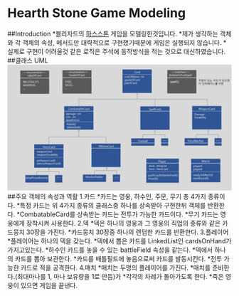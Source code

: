 # Hearth Stone Game Modeling 

##Introduction
*블리자드의 [하스스톤](https://kr.battle.net/hearthstone/ko/) 게임을 모델링한것입니다.
*제가 생각하는 객체와 각 객체의 속성, 메서드만 대략적으로 구현했기때문에 게임은 실행되지 않습니다.
*실제로 구현이 어려울것 같은 로직은 주석에 동작방식을 적는 것으로 대신하였습니다.
##클래스 UML
![HearthStoneModeling](./images/HearthStoneModeling.jpg)
##주요 객체의 속성과 역활
1.카드
 *카드는 영웅, 하수인, 주문, 무기 총 4가지 종류이다.
 *특정 카드는 위 4가지 종류의 클래스중 하나를 상속받아 구현한뒤 객체를 반환한다.
 *CombatableCard를 상속받는 카드는 전투가 가능한 카드이다.
 *무기 카드는 영웅에게 장착시켜 사용한다.
2.덱
 *덱은 하나의 영웅과 그 영웅의 직업의 종류와 같은 카드뭉치 30장을 가진다.
 *카드뭉치 30장중 하나의 랜덤한 카드를 반환한다.
3.플레이어
 *플레이어는 하나의 덱을 갖는다.
 *덱에서 뽑은 카드를 LinkedList인 cardsOnHand가 가지고있는다.
 *하수인 카드를 놓을 수 있는 battleField 속성을 같는다.
 *덱에서 하나의 카드를 뽑아 보관한다.
 *카드를 배틀필드에 놓음으로써 카드를 발동시킨다.
 *전투 가능한 카드로 적을 공격한다.
4.매치
 *매치는 두명의 플레이어를 가진다.
 *매치를 준비한다.(최대마나를 1, 마나 보유량을 1로 만듬)가
 *각각의 차례가 돌아가도록 한다.
 *죽은 영웅이 있으면 게임을 끝낸다.


